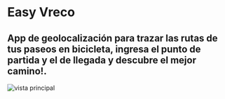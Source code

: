 # Easy Vreco

## App de geolocalización para trazar las rutas de tus paseos en bicicleta, ingresa el punto de partida y el de llegada y descubre el mejor camino!.

![vista principal](https://drive.google.com/uc?export=view&id=1r8i0vEsTUVRBh0HzJrSLDpheM0K8toKT)
